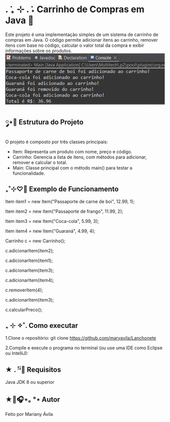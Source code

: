 # . ݁₊ ⊹ . ݁˖ Carrinho de Compras em Java 🛒

Este projeto é uma implementação simples de um sistema de carrinho de compras em Java. O código permite adicionar itens ao carrinho, remover itens com base no código, calcular o valor total da compra e exibir informações sobre os produtos.
![Captura de tela do programa](terminaljava1.png)

## ༘⋆📁 Estrutura do Projeto

O projeto é composto por três classes principais:

- Item: Representa um produto com nome, preço e código.
- Carrinho: Gerencia a lista de itens, com métodos para adicionar, remover e calcular o total.
- Main: Classe principal com o método main() para testar a funcionalidade.

## ₊˚⊹♡🧪 Exemplo de Funcionamento

Item item1 = new Item("Passaporte de carne de boi", 12.99, 1);

Item item2 = new Item("Passaporte de frango", 11.99, 2);

Item item3 = new Item("Coca-cola", 5.99, 3);

Item item4 = new Item("Guaraná", 4.99, 4);

Carrinho c = new Carrinho();

c.adicionarItem(item2);

c.adicionarItem(item1);

c.adicionarItem(item3);

c.adicionarItem(item4);

c.removerItem(4);

c.adicionarItem(item3);

c.calcularPreco();

## ₊ ⊹ ✧˚. Como executar
1.Clone o repositório:
git clone https://github.com/maryavila/Lanchonete

2.Compile e execute o programa no terminal (ou use uma IDE como Eclipse ou IntelliJ):

## ★ . ꜝꜞ📌 Requisitos
Java JDK 8 ou superior

## ★🎸🎧⋆｡ °⋆ Autor
Feito por Mariany Ávila
